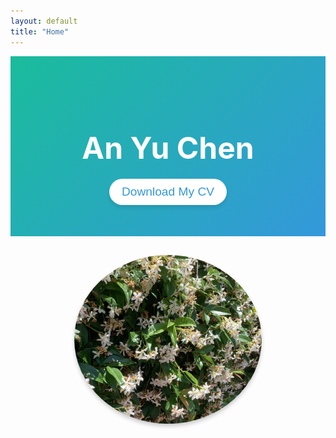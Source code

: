 ```yaml
---
layout: default
title: "Home"
---
```


<div style="text-align: center; padding: 50px; background: linear-gradient(135deg, #1abc9c, #3498db); color: white;">
  <h1 style="font-size: 3rem; margin-bottom: 20px;">An Yu Chen</h1>
  
  <!-- Button for CV download -->
  <a href="assets/anyu.pdf" target="_blank" style="text-decoration: none;">
    <button style="background-color: white; color: #3498db; border: none; padding: 10px 20px; font-size: 1.2rem; border-radius: 25px; cursor: pointer; box-shadow: 0 4px 6px rgba(0, 0, 0, 0.1);">
      Download My CV
    </button>
  </a>
</div>

<div style="text-align: center; margin-top: 30px;">
  <img src="/assets/ann.jpg" alt="An Yu Chen" style="max-width: 300px; border-radius: 50%; box-shadow: 0 4px 6px rgba(0, 0, 0, 0.2);">
</div>
